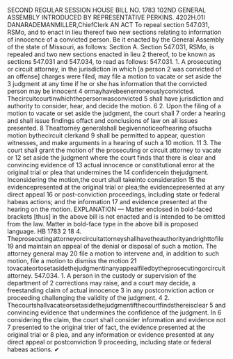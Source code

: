 SECOND REGULAR SESSION
HOUSE BILL NO. 1783
102ND GENERAL ASSEMBLY
INTRODUCED BY REPRESENTATIVE PERKINS.
4202H.01I DANARADEMANMILLER,ChiefClerk
AN ACT
To repeal section 547.031, RSMo, and to enact in lieu thereof two new sections relating to
information of innocence of a convicted person.
Be it enacted by the General Assembly of the state of Missouri, as follows:
Section A. Section 547.031, RSMo, is repealed and two new sections enacted in lieu
2 thereof, to be known as sections 547.031 and 547.034, to read as follows:
547.031. 1. A prosecuting or circuit attorney, in the jurisdiction in which [a person
2 was convicted of an offense] charges were filed, may file a motion to vacate or set aside the
3 judgment at any time if he or she has information that the convicted person may be innocent
4 ormayhavebeenerroneouslyconvicted. Thecircuitcourtinwhichthepersonwasconvicted
5 shall have jurisdiction and authority to consider, hear, and decide the motion.
6 2. Upon the filing of a motion to vacate or set aside the judgment, the court shall
7 order a hearing and shall issue findings offact and conclusions of law on all issues presented.
8 Theattorney generalshall begivennoticeofhearing ofsucha motion bythecircuit clerkand
9 shall be permitted to appear, question witnesses, and make arguments in a hearing of such a
10 motion.
11 3. The court shall grant the motion of the prosecuting or circuit attorney to vacate or
12 set aside the judgment where the court finds that there is clear and convincing evidence of
13 actual innocence or constitutional error at the original trial or plea that undermines the
14 confidencein thejudgment. Inconsidering the motion,the court shall takeinto consideration
15 the evidencepresented at the original trial or plea;the evidencepresented at any direct appeal
16 or post-conviction proceedings, including state or federal habeas actions; and the information
17 and evidence presented at the hearing on the motion.
EXPLANATION — Matter enclosed in bold-faced brackets [thus] in the above bill is not enacted and is
intended to be omitted from the law. Matter in bold-face type in the above bill is proposed language.
HB 1783 2
18 4. Theprosecutingattorneyorcircuitattorneyshallhavetheauthorityandrighttofile
19 and maintain an appeal of the denial or disposal of such a motion. The attorney general may
20 file a motion to intervene and, in addition to such motion, file a motion to dismiss the motion
21 tovacateortosetasidethejudgmentinanyappealfiledbytheprosecutingorcircuitattorney.
547.034. 1. A person in the custody or supervision of the department of
2 corrections may raise, and a court may decide, a freestanding claim of actual innocence
3 in any postconviction action or proceeding challenging the validity of the judgment.
4 2. Thecourtshallvacateorsetasidethejudgmentifthecourtfindsthereisclear
5 and convincing evidence that undermines the confidence of the judgment. In
6 considering the claim, the court shall consider information and evidence not
7 presented to the original trier of fact, the evidence presented at the original trial or
8 plea, and any information or evidence presented at any direct appeal or postconviction
9 proceeding, including state or federal habeas actions.
✔